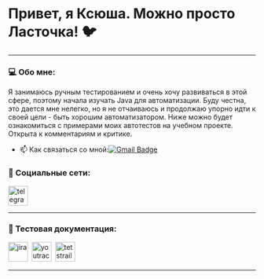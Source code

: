 # Привет, я Ксюша. Можно просто Ласточка! 🐦

---

### 💻 Обо мне:

Я занимаюсь ручным тестированием и очень хочу развиваться в этой сфере, поэтому начала изучать Java для автоматизации. Буду честна, это дается мне нелегко, но я не отчаиваюсь и продолжаю упорно идти к своей цели - быть хорошим автоматизатором. Ниже можно будет ознакомиться с примерами моих автотестов на учебном проекте. Открыта к комментариям и критике. 

- 📫 Как связаться со мной:[![Gmail Badge](https://img.shields.io/badge/-Gmail-red?style=flat&logo=Gmail&logoColor=white)](mailto:ksushalastochka1@gmail.com)

### 🤝 Социальные сети:

  <div id="badges">
      <a href="https://t.me/xenia_sunny" target="_blank">
      <img src="https://cdn-icons-png.flaticon.com/512/2111/2111646.png" width="40" height="40" alt="telegram" />
    </a>
  </div>

---
### 📔 Тестовая документация:
<div>
  <img src="https://cdn.jsdelivr.net/gh/devicons/devicon/icons/jira/jira-original.svg" title="jira" alt="jira" width="40" height="40"/>&nbsp
  <img src="https://upload.wikimedia.org/wikipedia/commons/thumb/8/8d/YouTrack_Icon.svg/1024px-YouTrack_Icon.svg.png?20200803082248" title="youtrack" alt="youtrack" width="40" height="40"/>&nbsp
  <img src="https://codahosted.io/packs/21236/unversioned/assets/LOGO/ba1091c59bab89cd2fd0f289622731fe16113d7b00905abe64759c313a4b73b76c1b0426076ed76cb74752234c734131df46992d5b8b48fc13e264240e4f7119f736cfeb64df36ded54b5cbf6198b9cadedf18dd0cac5c7dbcd16e6336c29363cd1292ba" title="testrail" alt="tetstrail" width="40" height="40"/>&nbsp
  </div>

---
